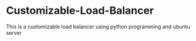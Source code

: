 # Customizable-Load-Balancer
This is a customizable load balancer using python programming and ubuntu server
